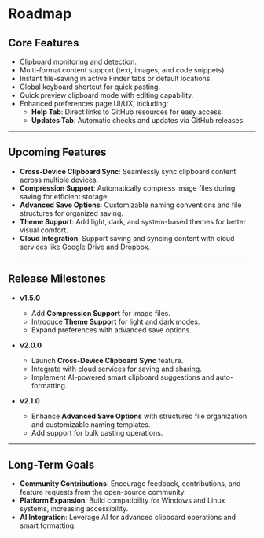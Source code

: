 # Roadmap

## Core Features
- Clipboard monitoring and detection.
- Multi-format content support (text, images, and code snippets).
- Instant file-saving in active Finder tabs or default locations.
- Global keyboard shortcut for quick pasting.
- Quick preview clipboard mode with editing capability.
- Enhanced preferences page UI/UX, including:
  - **Help Tab**: Direct links to GitHub resources for easy access.
  - **Updates Tab**: Automatic checks and updates via GitHub releases.

---

## Upcoming Features
- **Cross-Device Clipboard Sync**: Seamlessly sync clipboard content across multiple devices.
- **Compression Support**: Automatically compress image files during saving for efficient storage.
- **Advanced Save Options**: Customizable naming conventions and file structures for organized saving.
- **Theme Support**: Add light, dark, and system-based themes for better visual comfort.
- **Cloud Integration**: Support saving and syncing content with cloud services like Google Drive and Dropbox.

---

## Release Milestones

- **v1.5.0**
  - Add **Compression Support** for image files.
  - Introduce **Theme Support** for light and dark modes.
  - Expand preferences with advanced save options.

- **v2.0.0**
  - Launch **Cross-Device Clipboard Sync** feature.
  - Integrate with cloud services for saving and sharing.
  - Implement AI-powered smart clipboard suggestions and auto-formatting.

- **v2.1.0**
  - Enhance **Advanced Save Options** with structured file organization and customizable naming templates.
  - Add support for bulk pasting operations.

---

## Long-Term Goals
- **Community Contributions**: Encourage feedback, contributions, and feature requests from the open-source community.
- **Platform Expansion**: Build compatibility for Windows and Linux systems, increasing accessibility.
- **AI Integration**: Leverage AI for advanced clipboard operations and smart formatting.
